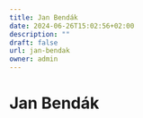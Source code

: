 ```yaml
---
title: Jan Bendák
date: 2024-06-26T15:02:56+02:00
description: ""
draft: false
url: jan-bendak
owner: admin
---
```

# Jan Bendák
<!-- SECTION BREAK -->
